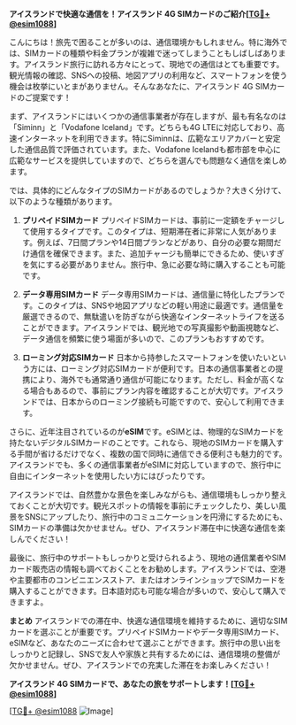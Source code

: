 **アイスランドで快適な通信を！アイスランド 4G SIMカードのご紹介[[TG💪+ @esim1088](https://t.me/s/esim1088)]**

こんにちは！旅先で困ることが多いのは、通信環境かもしれません。特に海外では、SIMカードの種類や料金プランが複雑で迷ってしまうこともしばしばあります。アイスランド旅行に訪れる方々にとって、現地での通信はとても重要です。観光情報の確認、SNSへの投稿、地図アプリの利用など、スマートフォンを使う機会は枚挙にいとまがありません。そんなあなたに、アイスランド 4G SIMカードのご提案です！

まず、アイスランドにはいくつかの通信事業者が存在しますが、最も有名なのは「Siminn」と「Vodafone Iceland」です。どちらも4G LTEに対応しており、高速インターネットを利用できます。特にSiminnは、広範なエリアカバーと安定した通信品質で評価されています。また、Vodafone Icelandも都市部を中心に広範なサービスを提供していますので、どちらを選んでも問題なく通信を楽しめます。

では、具体的にどんなタイプのSIMカードがあるのでしょうか？大きく分けて、以下のような種類があります。

1. **プリペイドSIMカード**
   プリペイドSIMカードは、事前に一定額をチャージして使用するタイプです。このタイプは、短期滞在者に非常に人気があります。例えば、7日間プランや14日間プランなどがあり、自分の必要な期間だけ通信を確保できます。また、追加チャージも簡単にできるため、使いすぎを気にする必要がありません。旅行中、急に必要な時に購入することも可能です。

2. **データ専用SIMカード**
   データ専用SIMカードは、通信量に特化したプランです。このタイプは、SNSや地図アプリなどの軽い用途に最適です。通信量を厳選できるので、無駄遣いを防ぎながら快適なインターネットライフを送ることができます。アイスランドでは、観光地での写真撮影や動画視聴など、データ通信を頻繁に使う場面が多いので、このプランもおすすめです。

3. **ローミング対応SIMカード**
   日本から持参したスマートフォンを使いたいという方には、ローミング対応SIMカードが便利です。日本の通信事業者との提携により、海外でも通常通り通信が可能になります。ただし、料金が高くなる場合もあるので、事前にプラン内容を確認することが大切です。アイスランドでは、日本からのローミング接続も可能ですので、安心して利用できます。

さらに、近年注目されているのが**eSIM**です。eSIMとは、物理的なSIMカードを持たないデジタルSIMカードのことです。これなら、現地のSIMカードを購入する手間が省けるだけでなく、複数の国で同時に通信できる便利さも魅力的です。アイスランドでも、多くの通信事業者がeSIMに対応していますので、旅行中に自由にインターネットを使用したい方にはぴったりです。

アイスランドでは、自然豊かな景色を楽しみながらも、通信環境もしっかり整えておくことが大切です。観光スポットの情報を事前にチェックしたり、美しい風景をSNSにアップしたり、旅行中のコミュニケーションを円滑にするためにも、SIMカードの準備は欠かせません。ぜひ、アイスランド滞在中に快適な通信を楽しんでください！

最後に、旅行中のサポートもしっかりと受けられるよう、現地の通信業者やSIMカード販売店の情報も調べておくことをお勧めします。アイスランドでは、空港や主要都市のコンビニエンスストア、またはオンラインショップでSIMカードを購入することができます。日本語対応も可能な場合が多いので、安心して購入できますよ。

**まとめ**
アイスランドでの滞在中、快適な通信環境を維持するために、適切なSIMカードを選ぶことが重要です。プリペイドSIMカードやデータ専用SIMカード、eSIMなど、あなたのニーズに合わせて選ぶことができます。旅行中の思い出をしっかりと記録し、SNSで友人や家族と共有するためには、通信環境の整備が欠かせません。ぜひ、アイスランドでの充実した滞在をお楽しみください！

**アイスランド 4G SIMカードで、あなたの旅をサポートします！[[TG💪+ @esim1088](https://t.me/s/esim1088)]**

[[TG💪+ @esim1088](https://t.me/s/esim1088) ![Image](https://i.postimg.cc/Y0z9fWf4/image.png)]